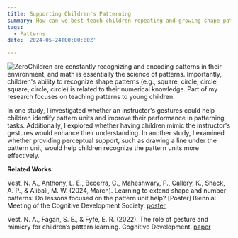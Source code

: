 ```yaml
---
title: Supporting Children's Patterning
summary: How can we best teach children repeating and growing shape patterns?
tags:
  - Patterns
date: '2024-05-24T00:00:00Z'

---
```

<img src="https://n-vest.github.io/project/shapepatterns/patterns.png" alt="Zero">Children are constantly recognizing and encoding patterns in their environment, and math is essentially the science of patterns. Importantly, children's ability to recognize shape patterns (e.g., square, circle, circle, square, circle, circle) is related to their numerical knowledge. Part of my research focuses on teaching patterns to young children.

In one study, I investigated whether an instructor's gestures could help children identify pattern units and improve their performance in patterning tasks. Additionally, I explored whether having children mimic the instructor's gestures would enhance their understanding. In another study, I examined whether providing perceptual support, such as drawing a line under the pattern unit, would help children recognize the pattern units more effectively.

<strong>Related Works:</strong>

Vest, N. A., Anthony, L. E., Becerra, C., Maheshwary, P., Callery, K., Shack, A. P., & Alibali, M. W. (2024, March). Learning to extend shape and number patterns: Do lessons focused on the pattern unit help? [Poster] Biennial Meeting of the Cognitive Development Society. [poster](http://dx.doi.org/10.13140/RG.2.2.20787.64804)

Vest, N. A., Fagan, S. E., & Fyfe, E. R. (2022). The role of gesture and mimicry for children’s pattern learning. Cognitive Development. [paper](https://www.researchgate.net/publication/361265082_The_role_of_gesture_and_mimicry_for_children's_pattern_learning)



